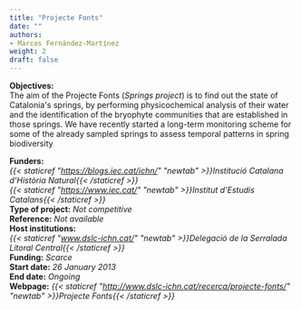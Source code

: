 ```yaml
---
title: "Projecte Fonts"
date: ""
authors:
- Marcos Fernández-Martínez
weight: 2
draft: false
---
```


**Objectives:**<br />
The aim of the Projecte Fonts (*Springs project*) is to find out the state of Catalonia's springs, by performing physicochemical analysis of their water and the identification of the bryophyte communities that are established in those springs. We have recently started a long-term monitoring scheme for some of the already sampled springs to assess temporal patterns in spring biodiversity<br />


**Funders:** <br />
*{{< staticref "https://blogs.iec.cat/ichn/" "newtab" >}}Institució Catalana d'Història Natural{{< /staticref >}}*<br />
*{{< staticref "https://www.iec.cat/" "newtab" >}}Institut d'Estudis Catalans{{< /staticref >}}*<br />
**Type of project:** *Not competitive*<br />
**Reference:** *Not available* <br />
**Host institutions:** <br />
*{{< staticref "www.dslc-ichn.cat/" "newtab" >}}Delegació de la Serralada Litoral Central{{< /staticref >}}*<br />
**Funding:** *Scarce*<br />
**Start date:** *26 January 2013*<br />
**End date:** *Ongoing*<br />
**Webpage:** *{{< staticref "http://www.dslc-ichn.cat/recerca/projecte-fonts/" "newtab" >}}Projecte Fonts{{< /staticref >}}*<br />